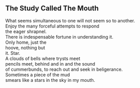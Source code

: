 The Study Called The Mouth
--------------------------
What seems simultaneous to one will not seem so to another.  
Enjoy the many forceful attempts to respond  
the eager shrapnel.  
There is indespensable fortune in understanding it.  
Only home, just the  
hoove, nothing but  
it. Star.  
A clouds of bells where trysts meet  
pencils meet, behind and in and the sound  
of cummerbunds, to reach out and seek in beligerance.  
Sometimes a piece of the mud  
smears like a stars in the sky in my mouth.  
